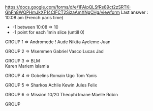 https://docs.google.com/forms/d/e/1FAIpQLSfRs89ct2zSRTK-GhFh8WQPHmJkXF14CIFCT2SizaAmXNgCHg/viewform
Last answer : 10:08 am (French paris time)
* -1 between 10:08 => 10
* -1 point for each 1min slice (untill 0)




GROUP 1 => Andromede ! 
Aude 
Nikita
Ayeleme
Juan

GROUP 2 => Msemmen
Gabriel
Vasco 
Lucas 
Jad

GROUP 3 => BLM  
Karen
Mariem
Islamia


GROUP 4 => Gobelins
Romain 
Ugo
Tom
Yanis


GROUP 5 => Sharkos
Achile 
Kewin
Jules
Felix


GROUP 6 => Mission 10/20
Theophi
Imane
Maelle
Robin

GROUP 
